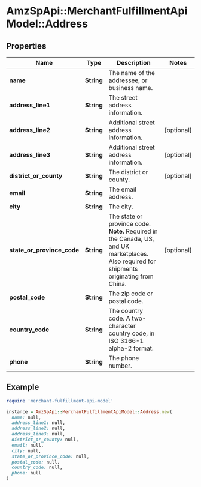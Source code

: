 # AmzSpApi::MerchantFulfillmentApiModel::Address

## Properties

| Name | Type | Description | Notes |
| ---- | ---- | ----------- | ----- |
| **name** | **String** | The name of the addressee, or business name. |  |
| **address_line1** | **String** | The street address information. |  |
| **address_line2** | **String** | Additional street address information. | [optional] |
| **address_line3** | **String** | Additional street address information. | [optional] |
| **district_or_county** | **String** | The district or county. | [optional] |
| **email** | **String** | The email address. |  |
| **city** | **String** | The city. |  |
| **state_or_province_code** | **String** | The state or province code. **Note.** Required in the Canada, US, and UK marketplaces. Also required for shipments originating from China. | [optional] |
| **postal_code** | **String** | The zip code or postal code. |  |
| **country_code** | **String** | The country code. A two-character country code, in ISO 3166-1 alpha-2 format. |  |
| **phone** | **String** | The phone number. |  |

## Example

```ruby
require 'merchant-fulfillment-api-model'

instance = AmzSpApi::MerchantFulfillmentApiModel::Address.new(
  name: null,
  address_line1: null,
  address_line2: null,
  address_line3: null,
  district_or_county: null,
  email: null,
  city: null,
  state_or_province_code: null,
  postal_code: null,
  country_code: null,
  phone: null
)
```

